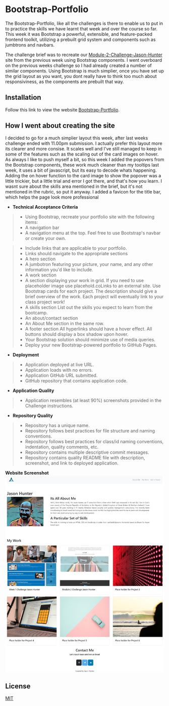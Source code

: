 # Bootstrap-Portfolio

The Bootstrap-Portfolio, like all the challenges is there to enable us to put in to practice the skills we have learnt that week and over the course so far. This week it was Bootstrap a powerful, extensible, and feature-packed frontend toolkit, utilizing a prebuilt grid system and components such as jumbtrons and navbars.

The challenge brief was to recreate our [Module-2-Challenge-Jason-Hunter](https://computastar.github.io/Module-2-Challenge-Jason-Hunter/) site from the previous week using Bootstrap components. I went overboard on the previous weeks challenge so I had already created a number of similar components. Using Bootstrap is much simplier, once you have set up the grid layout as you want, you dont really have to think too much about responsiviness, as the components are prebuilt that way.

## Installation

Follow this link to view the website [Bootstrap-Portfolio](https://computastar.github.io/Bootstrap-Portfolio/).

## How I went about creating the site
I decided to go for a much simplier layout this week, after last weeks challenge ended with 11.00pm submission. I actually prefer this layout more its clearer and more consise. It scales well and I've still managed to keep in some of the features such as the scaling out of the card images on hover. As always I like to push myself a bit, so this week I added the popovers from the Bootstrap components, these work much cleaner than my tooltips last week, it uses a bit of javascript, but its easy to decode whats happening. Adding the on hover function to the card image to show the popover was a little trickier, but a little trial and error I got there, and that's how you learn. I wasnt sure about the skills area mentioned in the brief, but it's not mentioned in the rubric, so put it anyway. I added a favicon for the title bar, which helps the page look more professional

* **Technical Acceptance Criteria**
>* Using Bootstrap, recreate your portfolio site with the following items:
>* A navigation bar
>* A navigation menu at the top. Feel free to use Bootstrap's navbar or create your own.

>* Include links that are applicable to your portfolio.
>* Links should navigate to the appropriate sections
>* A hero section
>* A jumbotron featuring your picture, your name, and any other information you'd like to include.
>* A work section
>* A section displaying your work in grid.
   If you need to use placeholder image use placehold.coLinks to an external site.
   Use Bootstrap cards for each project.
   The description should give a brief overview of the work.
   Each project will eventually link to your class project work!
>* A skills section
   List out the skills you expect to learn from the bootcamp.
>* An about/contact section
>* An About Me section in the same row.
>* A footer section
   All hyperlinks should have a hover effect.
   All buttons should display a box shadow upon hover.
>* Your Bootstrap solution should minimize use of media queries.
>* Deploy your new Bootstrap-powered portfolio to GitHub Pages.

* **Deployment**
>* Application deployed at live URL.
>* Application loads with no errors.
>* Application GitHub URL submitted.
>* GitHub repository that contains application code.

* **Application Quality**
>* Application resembles (at least 90%) screenshots provided in the Challenge instructions.

* **Repository Quality**
>* Repository has a unique name.
>* Repository follows best practices for file structure and naming conventions.
>* Repository follows best practices for class/id naming conventions, indentation, quality comments, etc.
>* Repository contains multiple descriptive commit messages.
>* Repository contains quality README file with description, screenshot, and link to deployed application.



**Website Screenshot**
![My challenge website!](/images/Bootstrap_Portfolio.jpeg "My challenge website")

## License

[MIT](https://choosealicense.com/licenses/mit/)
